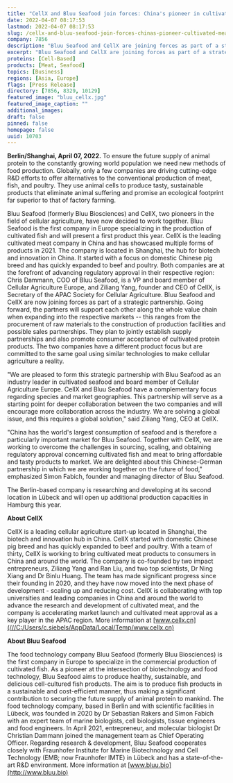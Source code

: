 ```yaml
---
title: "CellX and Bluu Seafood join forces: China's pioneer in cultivated meat and Europe's pioneer in cultivated fish kick off strategic partnership"
date: 2022-04-07 08:17:53
lastmod: 2022-04-07 08:17:53
slug: /cellx-and-bluu-seafood-join-forces-chinas-pioneer-cultivated-meat-and-europes-pioneer
company: 7856
description: "Bluu Seafood and CellX are joining forces as part of a strategic partnership to support each other along the whole value chain when expanding into the respective markets – this ranges from the procurement of raw materials to the construction of production facilities and possible sales partnerships."
excerpt: "Bluu Seafood and CellX are joining forces as part of a strategic partnership to support each other along the whole value chain when expanding into the respective markets – this ranges from the procurement of raw materials to the construction of production facilities and possible sales partnerships."
proteins: [Cell-Based]
products: [Meat, Seafood]
topics: [Business]
regions: [Asia, Europe]
flags: [Press Release]
directory: [7856, 8329, 10129]
featured_image: "bluu_cellx.jpg"
featured_image_caption: ""
additional_images:
draft: false
pinned: false
homepage: false
uuid: 10703
---
```

**Berlin/Shanghai, April 07, 2022.** To ensure the future supply of
animal protein to the constantly growing world population we need new
methods of food production. Globally, only a few companies are driving
cutting-edge R&D efforts to offer alternatives to the conventional
production of meat, fish, and poultry. They use animal cells to produce
tasty, sustainable products that eliminate animal suffering and promise
an ecological footprint far superior to that of factory farming.

Bluu Seafood (formerly Bluu Biosciences) and CellX, two pioneers in the
field of cellular agriculture, have now decided to work together. Bluu
Seafood is the first company in Europe specializing in the production of
cultivated fish and will present a first product this year. CellX is the
leading cultivated meat company in China and has showcased multiple
forms of products in 2021. The company is located in Shanghai, the hub
for biotech and innovation in China. It started with a focus on domestic
Chinese pig breed and has quickly expanded to beef and poultry. Both
companies are at the forefront of advancing regulatory approval in their
respective region: Chris Dammann, COO of Bluu Seafood, is a VP and board
member of Cellular Agriculture Europe, and Ziliang Yang, founder and CEO
of CellX, is Secretary of the APAC Society for Cellular Agriculture.
Bluu Seafood and CellX are now joining forces as part of a strategic
partnership. Going forward, the partners will support each other along
the whole value chain when expanding into the respective markets -- this
ranges from the procurement of raw materials to the construction of
production facilities and possible sales partnerships. They plan to
jointly establish supply partnerships and also promote consumer
acceptance of cultivated protein products. The two companies have a
different product focus but are committed to the same goal using similar
technologies to make cellular agriculture a reality.

\"We are pleased to form this strategic partnership with Bluu Seafood as
an industry leader in cultivated seafood and board member of Cellular
Agriculture Europe. CellX and Bluu Seafood have a complementary focus
regarding species and market geographies. This partnership will serve as
a starting point for deeper collaboration between the two companies and
will encourage more collaboration across the industry. We are solving a
global issue, and this requires a global solution,\" said Ziliang Yang,
CEO at CellX.

"China has the world\'s largest consumption of seafood and is therefore
a particularly important market for Bluu Seafood. Together with CellX,
we are working to overcome the challenges in sourcing, scaling, and
obtaining regulatory approval concerning cultivated fish and meat to
bring affordable and tasty products to market. We are delighted about
this Chinese-German partnership in which we are working together on the
future of food,\" emphasized Simon Fabich, founder and managing director
of Bluu Seafood.

The Berlin-based company is researching and developing at its second
location in Lübeck and will open up additional production capacities in
Hamburg this year.

**About CellX**

CellX is a leading cellular agriculture start-up located in Shanghai,
the biotech and innovation hub in China. CellX started with domestic
Chinese pig breed and has quickly expanded to beef and poultry. With a
team of thirty, CellX is working to bring cultivated meat products to
consumers in China and around the world. The company is co-founded by
two impact entrepreneurs, Ziliang Yang and Ran Liu, and two top
scientists, Dr Ning Xiang and Dr Binlu Huang. The team has made
significant progress since their founding in 2020, and they have now
moved into the next phase of development - scaling up and reducing cost.
CellX is collaborating with top universities and leading companies in
China and around the world to advance the research and development of
cultivated meat, and the company is accelerating market launch and
cultivated meat approval as a key player in the APAC region. More
information at
[www.cellx.cn](///C:/Users/c.siebels/AppData/Local/Temp/www.cellx.cn)

**About Bluu Seafood**

The food technology company Bluu Seafood (formerly Bluu Biosciences) is
the first company in Europe to specialize in the commercial production
of cultivated fish. As a pioneer at the intersection of biotechnology
and food technology, Bluu Seafood aims to produce healthy, sustainable,
and delicious cell-cultured fish products. The aim is to produce fish
products in a sustainable and cost-efficient manner, thus making a
significant contribution to securing the future supply of animal protein
to mankind. The food technology company, based in Berlin and with
scientific facilities in Lübeck, was founded in 2020 by Dr Sebastian
Rakers and Simon Fabich with an expert team of marine biologists, cell
biologists, tissue engineers and food engineers. In April 2021,
entrepreneur, and molecular biologist Dr Christian Dammann joined the
management team as Chief Operating Officer. Regarding research &
development, Bluu Seafood cooperates closely with Fraunhofer Institute
for Marine Biotechnology and Cell Technology (EMB; now Fraunhofer IMTE)
in Lübeck and has a state-of-the-art R&D environment. More information
at [www.bluu.bio](http://www.bluu.bio)
